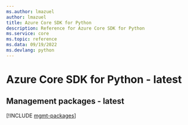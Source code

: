 ```yaml
---
ms.author: lmazuel
author: lmazuel
title: Azure Core SDK for Python
description: Reference for Azure Core SDK for Python
ms.service: core
ms.topic: reference
ms.data: 09/19/2022
ms.devlang: python
---
```

# Azure Core SDK for Python - latest

## Management packages - latest
[!INCLUDE [mgmt-packages](core-mgmt-index.md)]